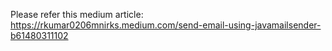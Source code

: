 Please refer this medium article: https://rkumar0206mnirks.medium.com/send-email-using-javamailsender-b61480311102

